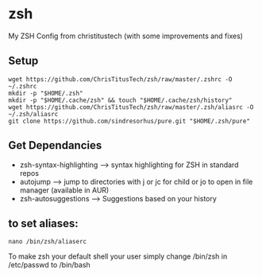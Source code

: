 # zsh
My ZSH Config from christitustech (with some improvements and fixes)

## Setup
```
wget https://github.com/ChrisTitusTech/zsh/raw/master/.zshrc -O ~/.zshrc
mkdir -p "$HOME/.zsh"
mkdir -p "$HOME/.cache/zsh" && touch "$HOME/.cache/zsh/history"
wget https://github.com/ChrisTitusTech/zsh/raw/master/.zsh/aliasrc -O ~/.zsh/aliasrc
git clone https://github.com/sindresorhus/pure.git "$HOME/.zsh/pure"
```
## Get Dependancies 
  - zsh-syntax-highlighting --> syntax highlighting for ZSH in standard repos
  - autojump --> jump to directories with j or jc for child or jo to open in file manager (available in AUR)
  - zsh-autosuggestions --> Suggestions based on your history

## to set aliases: 
```
nano /bin/zsh/aliaserc
```

To make zsh your default shell your user simply change /bin/zsh in /etc/passwd to /bin/bash

